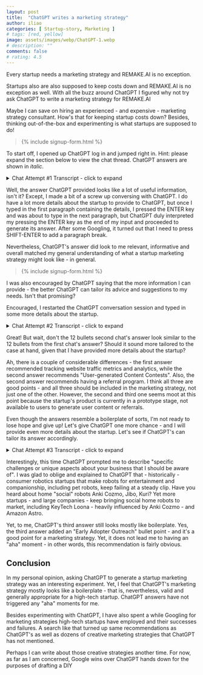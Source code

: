 ```yaml
---
layout: post
title:  "ChatGPT writes a marketing strategy"
author: iliao
categories: [ Startup-story, Marketing ]
# tags: [red, yellow]
image: assets/images/webp/ChatGPT-1.webp
# description: ""
comments: false
# rating: 4.5
---
```

Every startup needs a marketing strategy and REMAKE.AI is no exception.

Startups also are also supposed to keep costs down and REMAKE.AI is no exception as well. With all the buzz around ChatGPT I figured why not try ask ChatGPT to write a marketing strategy for REMAKE.AI 

Maybe I can save on hiring an experienced - and expensive - marketing strategy consultant. How's that for keeping startup costs down? Besides, thinking out-of-the-box and experimenting is what startups are supposed to do!

<blockquote>{% include signup-form.html %}</blockquote>

To start off, I opened up ChatGPT log in and jumped right in. Hint: please expand the section below to view the chat thread. ChatGPT answers are shown in *italic*.

<details>
<summary>Chat Attempt #1 Transcript - click to expand</summary>
Hi
<p></p>
<em>Hello! How can I assist you today?</em>
<p></p>
I need some help coming up with a marketing strategy, please.
<p></p>
<em>Of course, I'd be happy to help you with your marketing strategy! To get started, could you provide me with some more details about your business or project? Specifically, I'll need to know:</em>
<p></p>
<em>1. What is your business or project about?<br>
2. Who is your target audience or customer base?<br>
3. What are your goals and objectives for this marketing strategy? (e.g., increase brand awareness, drive sales, launch a new product, etc.)<br>
4. Do you have any specific budget constraints for your marketing efforts?<br>
5. What channels or platforms are you currently using for marketing? (e.g., social media, email, content marketing, etc.)</em>
<p></p>
<em>The more information you can provide, the better I can tailor the advice and suggestions to your needs.</em>
<p></p>
I'm working on an early stage technology startup. The startup's product is a pet robot for consumers. A pet robot like that would have a playful character to keep its users entertained. The robot would also keep company with its human users and also offer some utility functionality like monitoring the user's house when the user is away. The startup, as I mentioned, is in an early stage with a working prototype.
<p></p>
<em>Thank you for sharing the details about your early stage technology startup. Creating a marketing strategy for a product like a pet robot is exciting! Here’s a step-by-step approach you could consider:</em>
<p></p>
<em>1. **Market Research and Target Audience:**
   - Conduct in-depth market research to understand the current trends in pet technology, consumer preferences, and the competitive landscape.<br>
   - Identify your ideal target audience. This could include pet owners, tech enthusiasts, early adopters, and busy professionals who could benefit from the utilitarian features.</em>
<p></p>
<em>2. **Brand Identity and Positioning:**
   - Develop a unique and compelling brand identity that reflects the playful and utilitarian aspects of your pet robot.<br>
   - Craft a clear and concise value proposition that highlights the benefits and features of your product.</em>
<p></p>
<em>3. **Online Presence:**
   - Build a professional website that showcases your product's features, benefits, and use cases. Include high-quality images, videos, and customer testimonials.<br>
   - Create engaging content related to pet care, technology, and the benefits of having a pet robot. This can help establish your startup as a thought leader in the field.</em>
<p></p>
<em>4. **Social Media Marketing:**
   - Establish a presence on relevant social media platforms such as Instagram, Facebook, and Twitter.<br>
   - Share entertaining and informative content to engage your audience. Use a mix of videos, images, and stories to showcase your product's personality and functionality.</em>
<p></p>
<em>5. **Influencer Partnerships:**
   - Collaborate with pet influencers, tech enthusiasts, and bloggers who can review and promote your pet robot.<br>
   - Their endorsements can help you reach a wider audience and gain credibility within your target market.</em>
<p></p>
<em>6. **Public Relations (PR):**
   - Send press releases to relevant media outlets and tech blogs about your startup's launch, prototype, and unique features.<br>
   - Offer interviews or demos to journalists and reporters covering tech, lifestyle, and innovation.</em>
<p></p>
<em>7. **Trade Shows and Events:**
   - Attend relevant trade shows, tech expos, and pet-related events to showcase your prototype and gather feedback.<br>
   - These events provide networking opportunities and exposure to potential investors and customers.</em>
<p></p>
<em>8. **Email Marketing:**
   - Build an email list of interested individuals who want updates about your product's development and launch.<br>
   - Send regular updates, sneak peeks, and exclusive offers to keep your audience engaged.</em>
<p></p>
<em>9. **Crowdfunding Campaign (if applicable):**
   - Consider launching a crowdfunding campaign on platforms like Kickstarter or Indiegogo to raise funds and validate market interest.</em>
<p></p>
<em>10. **Partnerships and Collaborations:**
    - Explore partnerships with pet supply stores, tech retailers, and online marketplaces to expand your distribution network.</em>
<p></p>
<em>11. **Feedback and Iteration:**
    - Encourage users to provide feedback on your prototype, and use this feedback to make necessary improvements before the official launch.</em>
<p></p>
<em>12. **Metrics and Analysis:**
    - Set up analytics tools to track website traffic, social media engagement, and other key performance indicators (KPIs).<br>
    - Regularly review and analyze these metrics to assess the effectiveness of your marketing efforts and make data-driven decisions.</em>
<p></p>
<em>Remember that an effective marketing strategy evolves over time based on your startup's progress and the feedback you receive from potential users. Flexibility and adaptability are key as you refine your approach and continue to iterate based on real-world results.</em>
</details>
<p></p>

Well, the answer ChatGPT provided looks like a lot of useful information, isn't it? Except, I made a bit of a screw up conversing with ChatGPT. I do have a lot more details about the startup to provide to ChatGPT, but once I typed in the first paragraph containing the details, I pressed the ENTER key and was about to type in the next paragraph, but ChatGPT duly interpreted my pressing the ENTER key as the end of my input and proceeded to generate its answer. After some Googling, it turned out that I need to press SHIFT-ENTER to add a paragraph break.

Nevertheless, ChatGPT's answer did look to me relevant, informative and overall matched my general understanding of what a startup marketing strategy might look like - in general.

<blockquote>{% include signup-form.html %}</blockquote>

I was also encouraged by ChatGPT saying that the more information I can provide - the better ChatGPT can tailor its advice and suggestions to my needs. Isn't that promising?

Encouraged, I restarted the ChatGPT conversation session and typed in some more details about the startup.

<details>
<summary>Chat Attempt #2 Transcript - click to expand</summary>
Hi
<p></p>
<em>Hello! How can I assist you today?</em>
<p></p>
I need some help coming up with a marketing strategy, please.
<p></p>
<em>Of course, I'd be happy to help you with that! To provide you with an effective marketing strategy, I'll need some more information about your business, target audience, goals, and resources. Could you please provide me with some details? Specifically:</em>
<p></p>
<em>1. What is your business about? What products or services do you offer?<br>
2. Who is your target audience? Can you describe their demographics, interests, and behaviors?<br>
3. What are your primary marketing goals? Are you looking to increase brand awareness, drive sales, expand your customer base, etc.?<br>
4. What is your current marketing budget and available resources?<br>
5. Are there any specific channels you're already using for marketing (social media, email, content marketing, etc.)?</em>
<p></p>
<em>The more information you can provide, the more tailored and effective the marketing strategy I can help you develop.</em>
<p></p>
I'm working on an early stage technology startup. The startup's product is a pet robot for consumers. A pet robot like that would have a playful character to keep its users entertained. The robot would also keep company with its human users and also offer some utility functionality like monitoring the user's house when the user is away. The startup, as I mentioned, is in an early stage with a working prototype.
<p></p>
The target audience is everyone who likes pets - and most humans do. More specifically, there are several potential audiences. Firstly, there are people who would like to have a pet - for purposes of companionship, security or entertainment - but cannot have a cat or a dog. For example, people like that may not be allowed to have live pets at home. Alternatively, some people are allergic to live pets. Other people may not have time or desire or sufficient mobility to care for live pets - including being away from home. Examples of people in this target audience may include seniors, people who live alone - including young people, busy people, people with medical problems. Another target audience is early adopters of high-technology products. These people may be of younger age and tech-savvy. Yet another target audience is people who would like to impress their friends by owning a novelty product.
<p></p>
The short-term goal is to build a mailing list of potential customers. The long-term goal is to make the product a success and evolve the business into a large company with billions of happy customers.
<p></p>
Regarding current marketing efforts - I have set up a one-page website. The website shows a video explaining the product concept. The website also offers the visitor to sign up for a mailing list to receive an early invitation to the product launch. I have set up analytics for this website. The marketing budget and resources are at the bootstrap level at the moment.
The key challenge in marketing is to get the word out. I need to make the startup's presence known to the public.
<p></p>
More specifically, I need to get people to sign up for my mailing list. The mailing list purpose is to share announcements about upcoming product launches and educate on how to use the product.
<p></p>
<em>Thank you for providing such detailed information about your startup and its goals. Based on the details you've shared, here's a comprehensive marketing strategy tailored to your early-stage pet robot startup:</em>
<p></p>
<em>**1. Target Audience Understanding:**
   - Create detailed buyer personas for each potential target audience segment you mentioned, including their pain points, motivations, preferences, and online behaviors.</em>
<p></p>
<em>**2. Content Creation:**
   - Develop high-quality content that showcases the benefits and features of your pet robot. This could include blog posts, videos, infographics, and social media content.<br>
   - Create content that addresses specific pain points of different audience segments, such as "Companionship for Seniors" or "Pet-like Entertainment for Tech Enthusiasts."</em>
<p></p>
<em>**3. Social Media Engagement:**
   - Utilize social media platforms where your target audiences are most active (e.g., Facebook, Instagram, Twitter).<br>
   - Share engaging posts, videos, and stories about your product's features, use cases, and the problems it solves.<br>
   - Encourage user-generated content by encouraging customers to share their experiences with your product.</em>
<p></p>
<em>**4. Influencer Marketing:**
   - Identify influencers or bloggers in the pet, tech, and lifestyle niches who align with your target audiences.<br>
   - Collaborate with them to review your product and share their experiences with their followers.</em>
<p></p>
<em>**5. Email Marketing:**
   - Continue to build your mailing list through your one-page website by offering incentives such as exclusive product updates, discounts, or educational content.<br>
   - Send regular email updates about your product's development, milestones, and upcoming launches.</em>
<p></p>
<em>**6. Content Partnerships:**
   - Partner with online platforms, blogs, and communities that cater to your target audiences.<br>
   - Contribute guest articles or webinars that highlight the benefits of your product and its relevance to their readers.</em>
<p></p>
<em>**7. Product Demonstrations:**
   - Attend relevant trade shows, tech expos, or pet events to showcase your working prototype.<br>
   - Offer live demonstrations and allow attendees to interact with the pet robot.</em>
<p></p>
<em>**8. Referral Program:**
   - Implement a referral program where current subscribers can refer friends and family to join your mailing list in exchange for rewards or incentives.</em>
<p></p>
<em>**9. Crowdfunding Campaign:**
   - Consider launching a crowdfunding campaign (e.g., Kickstarter, Indiegogo) to generate buzz, raise funds, and secure early pre-orders.</em>
<p></p>
<em>**10. Public Relations:**
   - Develop a press release about your innovative pet robot and distribute it to relevant media outlets, tech blogs, and local news.</em>
<p></p>
<em>**11. Community Engagement:**
   - Participate in online forums, social media groups, and communities related to pets, tech, and innovation.<br>
   - Engage in discussions, offer valuable insights, and discreetly introduce your product when relevant.</em>
<p></p>
<em>**12. User-generated Content Contests:**
   - Host contests where users can submit creative content related to your pet robot, such as videos, stories, or artwork.</em>
<p></p>
<em>Remember that consistency and patience are key when implementing a marketing strategy. Since you're working with a limited budget, focus on strategies that have a higher potential for reaching and engaging your target audiences effectively. As your startup grows, you can adjust and expand your marketing efforts accordingly.</em>
</details>
<p></p>

Great! But wait, don't the 12 bullets second chat's answer look similar to the 12 bullets from the first chat's answer? Should it sound more tailored to the case at hand, given that I have provided more details about the startup?

Ah, there is a couple of considerable differences - the first answer recommended tracking website traffic metrics and analytics, while the second answer recommends "User-generated Content Contests". Also, the second answer recommends having a referral program. I think all three are good points - and all three should be included in the marketing strategy, not just one of the other. However, the second and third one seems moot at this point because the startup's product is currently in a prototype stage, not available to users to generate user content or referrals.

Even though the answers resemble a boilerplate of sorts, I'm not ready to lose hope and give up! Let's give ChatGPT one more chance - and I will provide even more details about the startup. Let's see if ChatGPT's can tailor its answer accordingly.

<details>
<summary>Chat Attempt #3 Transcript - click to expand</summary>
Hi
<p></p>
<em>Hello! How can I assist you today?</em>
<p></p>
I need some help coming up with a marketing strategy, please.
<p></p>
<em>Of course, I'd be happy to help you come up with a marketing strategy! To get started, could you please provide me with some information about your business or product? Specifically, I'd like to know:</em>
<p></p>
<em>1. What is your business or product?<br>
2. Who is your target audience?<br>
3. Do you have any current marketing efforts in place? If so, what are they and how effective have they been?<br>
4. What are your marketing goals? (e.g., brand awareness, lead generation, sales increase)<br>
5. What is your budget for marketing activities?<br>
6. Are there any specific challenges or unique aspects about your business that I should be aware of?</em>
<p></p>
<em>The more details you can provide, the better I'll be able to assist you in creating a tailored marketing strategy.</em>
<p></p>
I'm working on an early-stage technology startup. The startup's product is a pet robot for consumers. A pet robot like that would have a playful character to keep its users entertained. The robot would also keep company with its human users and also offer some utility functionality like monitoring the user's house when the user is away. The startup, as I mentioned, is in an early stage with a working prototype.
<p></p>
The target audience is everyone who likes pets - and most humans do. More specifically, there are several potential audiences. Firstly, there are people who would like to have a pet - for purposes of companionship, security or entertainment - but cannot have a cat or a dog. For example, people like that may not be allowed to have live pets at home. Alternatively, some people are allergic to live pets. Other people may not have time or desire or sufficient mobility to care for live pets - including being away from home. Examples of people in this target audience may include seniors, people who live alone - including young people, busy people, people with medical problems. Another target audience is early adopters of high-technology products. These people may be of younger age and tech-savvy. Yet another target audience is people who would like to impress their friends by owning a novelty product.
<p></p>
The short-term goal is to build a mailing list of potential customers. The long-term goal is to make the product a success and evolve the business into a large company with billions of happy customers.
<p></p>
Regarding current marketing efforts - I have set up a one-page website. The website shows a video explaining the product concept. The website also offers the visitor to sign up for a mailing list to receive an early invitation to the product launch. I have set up analytics for this website. The marketing budget and resources are at the bootstrap level at the moment.
The key challenge in marketing is to get the word out. I need to make the startup's presence known to the public.
<p></p>
More specifically, I need to get people to sign up for my mailing list. The mailing list purpose is to share announcements about upcoming product launches and educate on how to use the product.
<p></p>
Another unique challenge is specific to the business. The problem is that countless startups have tried making and selling companion robots to consumers. Nearly all those startups have failed after a few years in business. Those that have not failed entered this business fairly recently and don't appear to be making money selling these products. I have researched the reasons for these startups' failures. The main reason is that companion robots don't seem to offer much value to consumers, except for some entertainment, while the product prices are comparable to a mid-end smartphone or notebook PC, while a smartphone.
<p></p>
However, I believe I have figured out a strategy to overcome this challenge. The costs can be reduced by moving processing and associated electronic hardware out of the pet robot and into the computing cloud and reusing some electronics the users already own. I can enhance the value a pet robot offers by building up the robot's character. Also, the product cost can be reduced by increasing the volume of its sales. To increase the volume of sales I need to have a good marketing approach to increase product adoption.
<p></p>
One possible early stage marketing strategy - to get a toehold in the market - might be to target so-called makers, who like doing electronic and 3D printing projects. I can offer a do-it-yourself open-source version of a pet robot, so that the makers can themselves 3D print robot parts, assemble and bring up the robot. In other words, initially I would be selling a kit containing just motors, sensors and electronics. Such a kit would be very inexpensive compared to selling a full-fledged product.
<p></p>
<em>Thank you for providing such detailed information about your startup and its challenges. Based on what you've shared, here's a comprehensive marketing strategy that takes into consideration your target audience, goals, budget, and unique challenges:</em>
<p></p>
<em>**1. Define Your Unique Value Proposition:**
Clearly communicate how your pet robot is different from previous attempts. Highlight its playful character, utility functionalities, and cost-saving features. Emphasize how it can provide companionship, security, and entertainment while being affordable and customizable.</em>
<p></p>
<em>**2. Content Marketing:**
Create high-quality content related to pet ownership, technology, and the benefits of your pet robot. This could include blog posts, videos, infographics, and social media posts. Share tips on pet care, technology integration, and DIY robot assembly to attract your target audiences.</em>
<p></p>
<em>**3. Social Media Engagement:**
Engage with potential customers on social media platforms like Instagram, Facebook, and Twitter. Share engaging and visually appealing content showcasing your product's features, development process, and user stories. Use relevant hashtags and encourage user-generated content.</em>
<p></p>
<em>**4. Influencer Collaborations:**
Identify pet influencers, tech enthusiasts, and DIY makers who align with your product's values. Collaborate with them to review and promote your pet robot. Their authentic endorsement can significantly increase your product's visibility.</em>
<p></p>
<em>**5. Email Marketing:**
Leverage your existing one-page website and the sign-up form for building your mailing list. Regularly send informative and engaging emails to your subscribers, sharing updates on product development, insights into the pet robot's utility, and exclusive offers.</em>
<p></p>
<em>**6. Partnerships and Collaborations:**
Explore partnerships with pet-related organizations, tech communities, and makerspaces. Collaborate on workshops, webinars, or events that showcase your product's features and benefits, while also providing value to their members.</em>
<p></p>
<em>**7. Early Adopter Outreach:**
Target early adopters who are tech-savvy and open to trying new technologies. Engage with tech forums, communities, and online platforms where these individuals congregate. Offer them special incentives for being among the first to try your product.</em>
<p></p>
<em>**8. Educational Webinars and Workshops:**
Host webinars and workshops that showcase the DIY aspect of your product. Educate potential customers on how to assemble and customize their own pet robots. Highlight the cost savings and satisfaction of building something unique.</em>
<p></p>
<em>**9. Crowdfunding Campaigns:**
Consider launching a crowdfunding campaign on platforms like Kickstarter or Indiegogo. Create compelling campaign content that tells your startup's story, explains the product's benefits, and offers early-bird pricing to backers.</em>
<p></p>
<em>**10. Public Relations and Media Outreach:**
Craft press releases and pitch your product to relevant media outlets, tech blogs, and pet magazines. Highlight your unique value proposition, the solution to past failures, and the benefits your pet robot brings to potential users.</em>
<p></p>
<em>**11. Continuous Feedback Loop:**
Engage with your early customers and mailing list subscribers for feedback. Use their insights to improve your product, address concerns, and fine-tune your marketing strategy as you progress.</em>
<p></p>
<em>**12. Community Building:**
Foster a community around your product by creating online forums, social media groups, and dedicated spaces for users to share their experiences, customization ideas, and use cases.</em>
<p></p>
<em>Remember that building brand awareness and trust takes time, especially in a market with past failures. Be patient, adaptable, and responsive to feedback. By addressing the challenges you've identified and showcasing the unique value of your pet robot, you can create a strong marketing strategy that sets your startup up for success.</em>
</details>
<p></p>

Interestingly, this time ChatGPT prompted me to describe "specific challenges or unique aspects about your business that I should be aware of". I was glad to oblige and explained to ChatGPT that - historically - consumer robotics startups that make robots for entertainment and companionship, including pet robots, keep failing at a steady clip. Have you heard about home "social" robots Anki Cozmo, Jibo, Kuri? Yet more startups - and large companies - keep bringing social home robots to market, including KeyTech Loona - heavily influenced by Anki Cozmo - and Amazon Astro.

Yet, to me, ChatGPT's third answer still looks mostly like boilerplate. Yes, the third answer added an "Early Adopter Outreach" bullet point - and it's a good point for a marketing strategy. Yet, it does not lead me to having an "aha" moment - in other words, this recommendation is fairly obvious.

## Conclusion

In my personal opinion, asking ChatGPT to generate a startup marketing strategy was an interesting experiment. Yet, I feel that ChatGPT's marketing strategy mostly looks like a boilerplate - that is, nevertheless, valid and generally appropriate for a high-tech startup. ChatGPT answers have not triggered any "aha" moments for me.

Besides experimenting with ChatGPT, I have also spent a while Googling for marketing strategies high-tech startups have employed and their successes and failures. A search like that turned up same recommendations as ChatGPT's as well as dozens of creative marketing strategies that ChatGPT has not mentioned.

Perhaps I can write about those creative strategies another time. For now, as far as I am concerned, Google wins over ChatGPT hands down for the purposes of drafting a DIY
